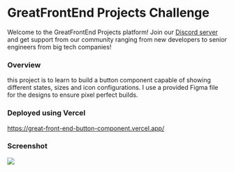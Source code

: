 <!-- Use Ctrl/Cmd + Shift + V in VS Code to preview this Markdown file. -->

# GreatFrontEnd Projects Challenge

Welcome to the GreatFrontEnd Projects platform! Join our [Discord server](https://www.greatfrontend.com/community) and get support from our community ranging from new developers to senior engineers from big tech companies!

### Overview

this project is to learn to build a button component capable of showing different states, sizes and icon configurations. I use a provided Figma file for the designs to ensure pixel perfect builds.

### Deployed using Vercel

https://great-front-end-button-component.vercel.app/

### Screenshot

<img src='Screenshot 2024-11-04 at 2.53.26 PM.png' />

